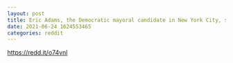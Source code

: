 ```yaml
--- 
layout: post 
title: Eric Adams, the Democratic mayoral candidate in New York City, stated he would transform the city into a Bitcoin hub within a year, competing with Miami for the title of US crypto epicenter 
date: 2021-06-24 1624553465 
categories: reddit 
--- 
```

https://redd.it/o74vnl